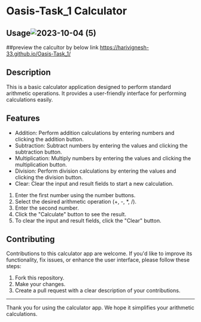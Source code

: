 # Oasis-Task_1  Calculator

## Usage![2023-10-04 (5)](https://github.com/Harivignesh-33/Oasis-Task_1/assets/131459225/b8582327-78a7-435d-b57a-841a0aa043a4)

##preview the calcultor by below link
https://harivignesh-33.github.io/Oasis-Task_1/



## Description
This is a basic calculator application designed to perform standard arithmetic operations. It provides a user-friendly interface for performing calculations easily.

## Features
- Addition: Perform addition calculations by entering numbers and clicking the addition button.
- Subtraction: Subtract numbers by entering the values and clicking the subtraction button.
- Multiplication: Multiply numbers by entering the values and clicking the multiplication button.
- Division: Perform division calculations by entering the values and clicking the division button.
- Clear: Clear the input and result fields to start a new calculation.


1. Enter the first number using the number buttons.
2. Select the desired arithmetic operation (+, -, *, /).
3. Enter the second number.
4. Click the "Calculate" button to see the result.
5. To clear the input and result fields, click the "Clear" button.


## Contributing
Contributions to this calculator app are welcome. If you'd like to improve its functionality, fix issues, or enhance the user interface, please follow these steps:

1. Fork this repository.
2. Make your changes.
3. Create a pull request with a clear description of your contributions.

---

Thank you for using the calculator app. We hope it simplifies your arithmetic calculations.



